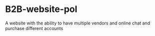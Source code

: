 # B2B-website-pol
A website with the ability to have multiple vendors and online chat and purchase different accounts
